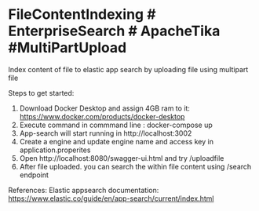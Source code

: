 # FileContentIndexing # EnterpriseSearch # ApacheTika #MultiPartUpload
Index content of file to elastic app search by uploading file using multipart file

Steps to get started:
1. Download Docker Desktop and assign 4GB ram to it: https://www.docker.com/products/docker-desktop
2. Execute command in commmand line : docker-compose up
3. App-search will start running in http://localhost:3002
4. Create a engine and update engine name and access key in application.properites
5. Open http://localhost:8080/swagger-ui.html and try /uploadfile 
6. After file uploaded. you can search the within file content using /search endpoint

References:
Elastic appsearch documentation: https://www.elastic.co/guide/en/app-search/current/index.html
